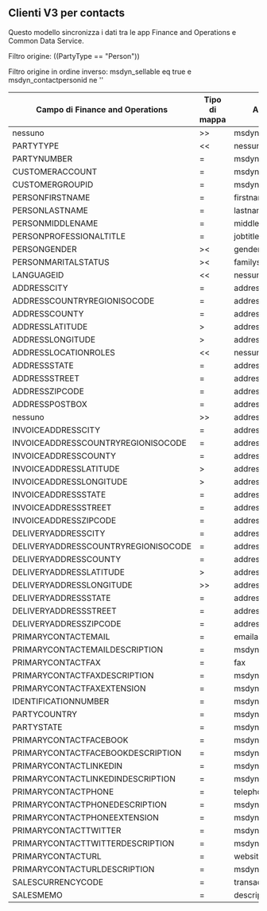 ## <a name="customers-v3-to-contacts"></a>Clienti V3 per contacts

Questo modello sincronizza i dati tra le app Finance and Operations e Common Data Service.

Filtro origine: ((PartyType == "Person"))

Filtro origine in ordine inverso: msdyn_sellable eq true e msdyn_contactpersonid ne ''

Campo di Finance and Operations | Tipo di mappa | Altro campo di Dynamics 365 | Valore predefinito
---|---|---|---
nessuno | >> | msdyn_sellable | True
PARTYTYPE | << | nessuno | Person
PARTYNUMBER | = | msdyn_partynumber | 
CUSTOMERACCOUNT | = | msdyn_contactpersonid | 
CUSTOMERGROUPID | = | msdyn_customergroupid.msdyn_groupid | 
PERSONFIRSTNAME | = | firstname | 
PERSONLASTNAME | = | lastname | 
PERSONMIDDLENAME | = | middlename | 
PERSONPROFESSIONALTITLE | = | jobtitle | 
PERSONGENDER | >< | gendercode | 
PERSONMARITALSTATUS | >< | familystatuscode | 
LANGUAGEID | << | nessuno | en-us
ADDRESSCITY | = | address1_city | 
ADDRESSCOUNTRYREGIONISOCODE | = | address1_country | 
ADDRESSCOUNTY | = | address1_county | 
ADDRESSLATITUDE | > | address1_latitude | 
ADDRESSLONGITUDE | > | address1_longitude | 
ADDRESSLOCATIONROLES | << | nessuno | Business
ADDRESSSTATE | = | address1_stateorprovince | 
ADDRESSSTREET | = | address1_line1 | 
ADDRESSZIPCODE | = | address1_postalcode | 
ADDRESSPOSTBOX | = | address1_postofficebox | 
nessuno | >> | address1_addresstypecode | 3
INVOICEADDRESSCITY | = | address2_city | 
INVOICEADDRESSCOUNTRYREGIONISOCODE | = | address2_country | 
INVOICEADDRESSCOUNTY | = | address2_county | 
INVOICEADDRESSLATITUDE | > | address2_latitude | 
INVOICEADDRESSLONGITUDE | > | address2_longitude | 
INVOICEADDRESSSTATE | = | address2_stateorprovince | 
INVOICEADDRESSSTREET | = | address2_line1 | 
INVOICEADDRESSZIPCODE | = | address2_postalcode | 
DELIVERYADDRESSCITY | = | address3_city | 
DELIVERYADDRESSCOUNTRYREGIONISOCODE | = | address3_country | 
DELIVERYADDRESSCOUNTY | = | address3_county | 
DELIVERYADDRESSLATITUDE | > | address3_latitude | 
DELIVERYADDRESSLONGITUDE | >> | address3_longitude | 
DELIVERYADDRESSSTATE | = | address3_stateorprovince | 
DELIVERYADDRESSSTREET | = | address3_line1 | 
DELIVERYADDRESSZIPCODE | = | address3_postalcode | 
PRIMARYCONTACTEMAIL | = | emailaddress1 | 
PRIMARYCONTACTEMAILDESCRIPTION | = | msdyn_emailaddress1description | 
PRIMARYCONTACTFAX | = | fax | 
PRIMARYCONTACTFAXDESCRIPTION | = | msdyn_faxdescription | 
PRIMARYCONTACTFAXEXTENSION | = | msdyn_faxextension | 
IDENTIFICATIONNUMBER | = | msdyn_identificationnumber | 
PARTYCOUNTRY | = | msdyn_partycountry | 
PARTYSTATE | = | msdyn_partystateprovince | 
PRIMARYCONTACTFACEBOOK | = | msdyn_primaryfacebookid | 
PRIMARYCONTACTFACEBOOKDESCRIPTION | = | msdyn_primaryfacebookdescription | 
PRIMARYCONTACTLINKEDIN | = | msdyn_primaryinkedinid | 
PRIMARYCONTACTLINKEDINDESCRIPTION | = | msdyn_primarylinkedindescrption | 
PRIMARYCONTACTPHONE | = | telephone1 | 
PRIMARYCONTACTPHONEDESCRIPTION | = | msdyn_telephone1description | 
PRIMARYCONTACTPHONEEXTENSION | = | msdyn_telephone1extension | 
PRIMARYCONTACTTWITTER | = | msdyn_primarytwitterid | 
PRIMARYCONTACTTWITTERDESCRIPTION | = | msdyn_primarytwitteriddescription | 
PRIMARYCONTACTURL | = | websiteurl | 
PRIMARYCONTACTURLDESCRIPTION | = | msdyn_websiteurldescription | 
SALESCURRENCYCODE | = | transactioncurrencyid.isocurrencycode | 
SALESMEMO | = | description | 

